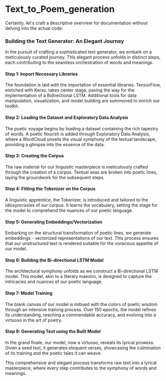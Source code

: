 # Text_to_Poem_generation
Certainly, let's craft a descriptive overview for documentation without delving into the actual code:

### Building the Text Generator: An Elegant Journey

In the pursuit of crafting a sophisticated text generator, we embark on a meticulously curated journey. This elegant process unfolds in distinct steps, each contributing to the seamless orchestration of words and meanings.

#### Step 1: Import Necessary Libraries

The foundation is laid with the importation of essential libraries. TensorFlow, enriched with Keras, takes center stage, paving the way for the implementation of a Bidirectional LSTM. Additional tools for data manipulation, visualization, and model building are summoned to enrich our toolkit.

#### Step 2: Loading the Dataset and Exploratory Data Analysis

The poetic voyage begins by loading a dataset containing the rich tapestry of words. A poetic flourish is added through Exploratory Data Analysis, where a WordCloud unveils the visual symphony of the textual landscape, providing a glimpse into the essence of the data.

#### Step 3: Creating the Corpus

The raw material for our linguistic masterpiece is meticulously crafted through the creation of a corpus. Textual seas are broken into poetic lines, laying the groundwork for the subsequent steps.

#### Step 4: Fitting the Tokenizer on the Corpus

A linguistic apprentice, the Tokenizer, is introduced and tailored to the idiosyncrasies of our corpus. It learns the vocabulary, setting the stage for the model to comprehend the nuances of our poetic language.

#### Step 5: Generating Embeddings/Vectorization

Embarking on the structural transformation of poetic lines, we generate embeddings - vectorized representations of our text. This process ensures that our unstructured text is rendered suitable for the voracious appetite of our model.

#### Step 6: Building the Bi-directional LSTM Model

The architectural symphony unfolds as we construct a Bi-directional LSTM model. This model, akin to a literary maestro, is designed to capture the intricacies and nuances of our poetic language.

#### Step 7: Model Training

The blank canvas of our model is imbued with the colors of poetic wisdom through an intensive training process. Over 150 epochs, the model refines its understanding, reaching a commendable accuracy, and evolving into a virtuoso in the art of poetry.

#### Step 8: Generating Text using the Built Model

In the grand finale, our model, now a virtuoso, reveals its lyrical prowess. Given a seed text, it generates eloquent verses, showcasing the culmination of its training and the poetic tales it can weave.

This comprehensive and elegant process transforms raw text into a lyrical masterpiece, where every step contributes to the symphony of words and meanings.
